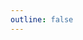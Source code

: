```yaml
---
outline: false
---
```

<script setup>
import { traillet } from './song_data.js'
import CustomComponent from './CustomComponent.vue'
</script>

<CustomComponent :currentSong="traillet"/>



<style>
.VPDoc {
  padding-top: 0 !important;
}
</style>
